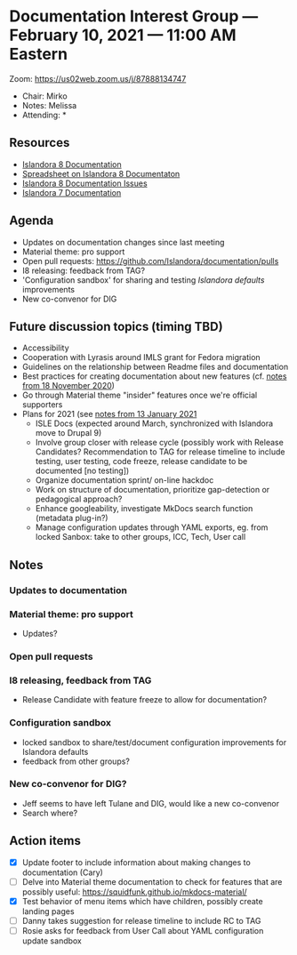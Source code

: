 # Documentation Interest Group — February 10, 2021 — 11:00 AM Eastern

Zoom:  https://us02web.zoom.us/j/87888134747

* Chair: Mirko
* Notes: Melissa
* Attending: 
  * 
  
## Resources
* [Islandora 8 Documentation](https://islandora.github.io/documentation/)
* [Spreadsheet on Islandora 8 Documentaton](https://docs.google.com/spreadsheets/d/1E-kRw9xE60CKK0qL1-phzeVKjEZu3qBKZ9d3LH1hDEE/edit?usp=sharing)
* [Islandora 8 Documentation Issues](https://github.com/Islandora/documentation/labels/documentation)
* [Islandora 7 Documentation](https://wiki.lyrasis.org/display/ISLANDORA/Start)


## Agenda
* Updates on documentation changes since last meeting
* Material theme: pro support
* Open pull requests: https://github.com/Islandora/documentation/pulls
* I8 releasing: feedback from TAG?
* 'Configuration sandbox' for sharing and testing _Islandora defaults_ improvements 
* New co-convenor for DIG


## Future discussion topics (timing TBD)
* Accessibility
* Cooperation with Lyrasis around IMLS grant for Fedora migration
* Guidelines on the relationship between Readme files and documentation
* Best practices for creating documentation about new features (cf. [notes from 18 November 2020](../2020/18-11-20.md))
* Go through Material theme "insider" features once we're official supporters
* Plans for 2021 (see [notes from 13 January 2021](https://github.com/islandora-interest-groups/Islandora-Documentation-Interest-Group/blob/main/meetings/2021/01-13-21.md)
  * ISLE Docs (expected around March, synchronized with Islandora move to Drupal 9)
  * Involve group closer with release cycle (possibly work with Release Candidates? Recommendation to TAG for release timeline to include testing, user testing, code freeze, release candidate to be documented [no testing])
  * Organize documentation sprint/ on-line hackdoc
  * Work on structure of documentation, prioritize gap-detection or pedagogical approach?
  * Enhance googleability, investigate MkDocs search function (metadata plug-in?)
  * Manage configuration updates through YAML exports, eg. from locked Sanbox: take to other groups, ICC, Tech, User call

## Notes
### Updates to documentation

### Material theme: pro support 
* Updates?

### Open pull requests

### I8 releasing, feedback from TAG
* Release Candidate with feature freeze to allow for documentation?

### Configuration sandbox
* locked sandbox to share/test/document configuration improvements for Islandora defaults
* feedback from other groups?

### New co-convenor for DIG?
* Jeff seems to have left Tulane and DIG, would like a new co-convenor
* Search where?


## Action items
* [x] Update footer to include information about making changes to documentation (Cary)
* [ ] Delve into Material theme documentation to check for features that are possibly useful: https://squidfunk.github.io/mkdocs-material/ 
* [x] Test behavior of menu items which have children, possibly create landing pages
* [ ] Danny takes suggestion for release timeline to include RC to TAG
* [ ] Rosie asks for feedback from User Call about YAML configuration update sandbox
